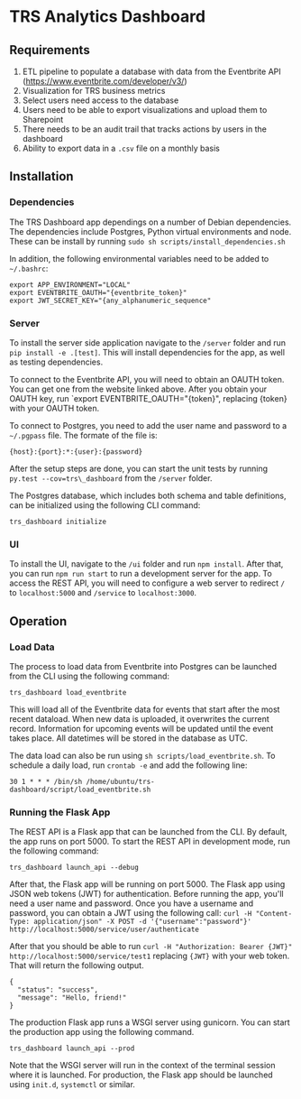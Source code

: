 # TRS Analytics Dashboard

## Requirements

1. ETL pipeline to populate a database with data from the Eventbrite API (https://www.eventbrite.com/developer/v3/)
2. Visualization for TRS business metrics
3. Select users need access to the database
4. Users need to be able to export visualizations and upload them to Sharepoint
5. There needs to be an audit trail that tracks actions by users in the dashboard
6. Ability to export data in a `.csv` file on a monthly basis

## Installation

### Dependencies

The TRS Dashboard app dependings on a number of Debian dependencies. The dependencies include Postgres, Python virtual environments and node. These can be install by running `sudo sh scripts/install_dependencies.sh`

In addition, the following environmental variables need to be added to `~/.bashrc`:
```
export APP_ENVIRONMENT="LOCAL"
export EVENTBRITE_OAUTH="{eventbrite_token}"
export JWT_SECRET_KEY="{any_alphanumeric_sequence"
```

### Server 

To install the server side application navigate to the `/server` folder and run  `pip install -e .[test]`.
This will install dependencies for the app, as well as testing dependencies.

To connect to the Eventbrite API, you will need to obtain an OAUTH token. 
You can get one from the website linked above.
After you obtain your OAUTH key, run `export EVENTBRITE_OAUTH="{token}", replacing {token} with your OAUTH token.

To connect to Postgres, you need to add the user name and password to a `~/.pgpass` file.
The formate of the file is:
```
{host}:{port}:*:{user}:{password}
```

After the setup steps are done, you can start the unit tests by running `py.test --cov=trs\_dashboard` from the `/server` folder.

The Postgres database, which includes both schema and table definitions, can be initialized using the following CLI command:
```
trs_dashboard initialize
```

### UI

To install the UI, navigate to the `/ui` folder and run `npm install`.
After that, you can run `npm run start` to run a development server for the app.
To access the REST API, you will need to configure a web server to redirect `/` to `localhost:5000` and `/service` to `localhost:3000`.

## Operation

### Load Data

The process to load data from Eventbrite into Postgres can be launched from the CLI using the following command:
```
trs_dashboard load_eventbrite
```
This will load all of the Eventbrite data for events that start after the most recent dataload.
When new data is uploaded, it overwrites the current record.
Information for upcoming events will be updated until the event takes place.
All datetimes will be stored in the database as UTC.

The data load can also be run using `sh scripts/load_eventbrite.sh`. To schedule a daily load, run `crontab -e` and add the following line:
```
30 1 * * * /bin/sh /home/ubuntu/trs-dashboard/script/load_eventbrite.sh
```

### Running the Flask App

The REST API is a Flask app that can be launched from the CLI.
By default, the app runs on port 5000.
To start the REST API in development mode, run the following command:
```
trs_dashboard launch_api --debug
```
After that, the Flask app will be running on port 5000.
The Flask app using JSON web tokens (JWT) for authentication.
Before running the app, you'll need a user name and password.
Once you have a username and password, you can obtain a JWT using the following call: `curl -H "Content-Type: application/json" -X POST -d '{"username":"password"}' http://localhost:5000/service/user/authenticate`

After that you should be able to run `curl -H "Authorization: Bearer {JWT}" http://localhost:5000/service/test1` replacing `{JWT}` with your web token.
That will return the following output.
```
{
  "status": "success",
  "message": "Hello, friend!"
}
```

The production Flask app runs a WSGI server using gunicorn.
You can start the production app using the following command.
```
trs_dashboard launch_api --prod
```
Note that the WSGI server will run in the context of the terminal session where it is launched.
For production, the Flask app should be launched using `init.d`, `systemctl` or similar.
